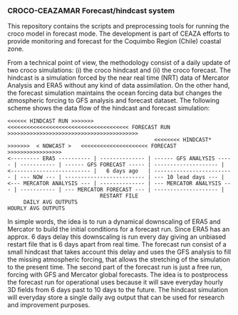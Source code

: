 ### CROCO-CEAZAMAR Forecast/hindcast system

This repository contains the scripts and preprocessing tools for running the croco model in forecast mode. The development is part of CEAZA efforts
to provide monitoring and forecast for the Coquimbo Region (Chile) coastal zone.

From a technical point of view, the methodology consist of a daily update of two croco simulations: (i) the croco hindcast and (ii) the croco forecast.
The hindcast is a simulation forced by the near real time (NRT) data of Mercator Analysis and ERA5 without any kind of data assimilation. On the other hand,
the forecast simulation maintains the ocean forcing data but changes the atmospheric forcing to GFS analysis and forecast dataset. The following scheme shows 
the data flow of the hindcast and forecast simulation:

```
<<<<<< HINDCAST RUN >>>>>>>                  <<<<<<<<<<<<<<<<<<<<<<<<<<<<<<<<<<<<<< FORECAST RUN >>>>>>>>>>>>>>>>>>>>>>>>>>>>>>>>>>>>>>>>>
                                              <<<<<<<< HINDCAST* >>>>>>>  < NOWCAST >   <<<<<<<<<<<<<<<<<<<<< FORECAST >>>>>>>>>>>>>>>>>
<--------- ERA5 ---------- | -------------- | ------ GFS ANALYSIS ----- | ----------- | ------ GFS FORECAST ----- | -------------------- |
<------------------------- |   6 days ago   | ------------------------- | --- NOW --- | ------------------------- | --- 10 lead days --- |
<--- MERCATOR ANALYSIS --- | -------------- | --- MERCATOR ANALYSIS --- | ----------- | --- MERCATOR FORECAST --- | -------------------- |
                             RESTART FILE       
     DAILY AVG OUTPUTS                                                             HOURLY AVG OUTPUTS
```

In simple words, the idea is to run a dynamical downscaling of ERA5 and Mercator to build the initial conditions for a forecast run. Since ERA5 has an approx. 6 days delay
this downscaling is run every day giving an unbiased restart file that is 6 days apart from real time. The forecast run consist of a small hindcast that takes account
this delay and uses the GFS analysis to fill the missing atmospheric forcing, that allows the stretching of the simulation to the present time. The second part of the forecast 
run is just a free run, forcing with GFS and Mercator global forecasts. The idea is to postprocess the forecast run for operational uses because it will save everyday
hourly 3D fields from 6 days past to 10 days to the future. The hindcast simulation will everyday store a single daily avg output that can be used for research and improvement purposes.  